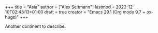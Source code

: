 +++
title = "Asia"
author = ["Alex Seltmann"]
lastmod = 2023-12-10T02:43:13+01:00
draft = true
creator = "Emacs 29.1 (Org mode 9.7 + ox-hugo)"
+++

Another continent to describe.
